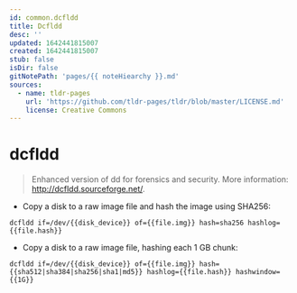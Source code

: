 ```yaml
---
id: common.dcfldd
title: Dcfldd
desc: ''
updated: 1642441815007
created: 1642441815007
stub: false
isDir: false
gitNotePath: 'pages/{{ noteHiearchy }}.md'
sources:
  - name: tldr-pages
    url: 'https://github.com/tldr-pages/tldr/blob/master/LICENSE.md'
    license: Creative Commons
---
```

# dcfldd

> Enhanced version of dd for forensics and security.
> More information: <http://dcfldd.sourceforge.net/>.

- Copy a disk to a raw image file and hash the image using SHA256:

`dcfldd if=/dev/{{disk_device}} of={{file.img}} hash=sha256 hashlog={{file.hash}}`

- Copy a disk to a raw image file, hashing each 1 GB chunk:

`dcfldd if=/dev/{{disk_device}} of={{file.img}} hash={{sha512|sha384|sha256|sha1|md5}} hashlog={{file.hash}} hashwindow={{1G}}`

